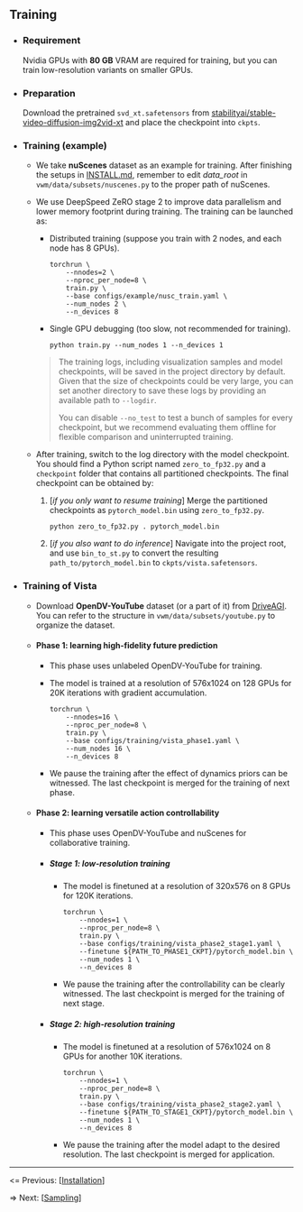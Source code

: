 ## Training

- ### Requirement

  Nvidia GPUs with **80 GB** VRAM are required for training, but you can train low-resolution variants on smaller GPUs.

- ### Preparation

  Download the pretrained `svd_xt.safetensors` from [stabilityai/stable-video-diffusion-img2vid-xt](https://huggingface.co/stabilityai/stable-video-diffusion-img2vid-xt/blob/main/svd_xt.safetensors) and place the checkpoint into `ckpts`.

- ### Training (example)

  - We take **nuScenes** dataset as an example for training. After finishing the setups in [INSTALL.md](https://github.com/OpenDriveLab/Vista/blob/main/docs/INSTALL.md), remember to edit *data_root* in `vwm/data/subsets/nuscenes.py` to the proper path of nuScenes.

  - We use DeepSpeed ZeRO stage 2 to improve data parallelism and lower memory footprint during training. The training can be launched as: 

    - Distributed training (suppose you train with 2 nodes, and each node has 8 GPUs).

      ```shell
      torchrun \
          --nnodes=2 \
          --nproc_per_node=8 \
          train.py \
          --base configs/example/nusc_train.yaml \
          --num_nodes 2 \
          --n_devices 8
      ```

    - Single GPU debugging (too slow, not recommended for training).

      ```shell
      python train.py --num_nodes 1 --n_devices 1
      ```

    > The training logs, including visualization samples and model checkpoints, will be saved in the project directory by default. Given that the size of checkpoints could be very large, you can set another directory to save these logs by providing an available path to `--logdir`.
    >
    > You can disable `--no_test` to test a bunch of samples for every checkpoint, but we recommend evaluating them offline for flexible comparison and uninterrupted training.

  - After training, switch to the log directory with the model checkpoint. You should find a Python script named `zero_to_fp32.py` and a `checkpoint` folder that contains all partitioned checkpoints. The final checkpoint can be obtained by:

    1. [*if you only want to resume training*] Merge the partitioned checkpoints as `pytorch_model.bin` using `zero_to_fp32.py`.
    
       ```shell
       python zero_to_fp32.py . pytorch_model.bin
       ```
    
    2. [*if you also want to do inference*] Navigate into the project root, and use `bin_to_st.py` to convert the resulting `path_to/pytorch_model.bin` to `ckpts/vista.safetensors`.

- ### Training of Vista

  - Download **OpenDV-YouTube** dataset (or a part of it) from [DriveAGI](https://github.com/OpenDriveLab/DriveAGI#genad-dataset-opendv-youtube). You can refer to the structure in `vwm/data/subsets/youtube.py` to organize the dataset.
  
  - #### Phase 1: learning high-fidelity future prediction
  
    - This phase uses unlabeled OpenDV-YouTube for training.
  
    - The model is trained at a resolution of 576x1024 on 128 GPUs for 20K iterations with gradient accumulation.
  
      ```shell
      torchrun \
          --nnodes=16 \
          --nproc_per_node=8 \
          train.py \
          --base configs/training/vista_phase1.yaml \
          --num_nodes 16 \
          --n_devices 8
      ```
  
    - We pause the training after the effect of dynamics priors can be witnessed. The last checkpoint is merged for the training of next phase.
  
  - #### Phase 2:  learning versatile action controllability
  
    - This phase uses OpenDV-YouTube and nuScenes for collaborative training.
  
    - ##### Stage 1: low-resolution training
  
      - The model is finetuned at a resolution of 320x576 on 8 GPUs for 120K iterations.
  
        ```shell
        torchrun \
            --nnodes=1 \
            --nproc_per_node=8 \
            train.py \
            --base configs/training/vista_phase2_stage1.yaml \
            --finetune ${PATH_TO_PHASE1_CKPT}/pytorch_model.bin \
            --num_nodes 1 \
            --n_devices 8
        ```
  
      - We pause the training after the controllability can be clearly witnessed. The last checkpoint is merged for the training of next stage.
  
    - ##### Stage 2: high-resolution training
  
      - The model is finetuned at a resolution of 576x1024 on 8 GPUs for another 10K iterations.
  
        ```shell
        torchrun \
            --nnodes=1 \
            --nproc_per_node=8 \
            train.py \
            --base configs/training/vista_phase2_stage2.yaml \
            --finetune ${PATH_TO_STAGE1_CKPT}/pytorch_model.bin \
            --num_nodes 1 \
            --n_devices 8
        ```
  
      - We pause the training after the model adapt to the desired resolution. The last checkpoint is merged for application.

---

<= Previous: [[Installation](https://github.com/OpenDriveLab/Vista/blob/main/docs/INSTALL.md)]

=> Next: [[Sampling](https://github.com/OpenDriveLab/Vista/blob/main/docs/SAMPLING.md)]
